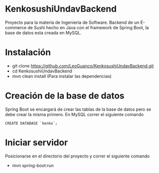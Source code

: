 # KenkosushiUndavBackend

Proyecto para la materia de Ingeniería de Software.
Backend de un E-commerce de Sushi hecho en Java con el framework de Spring Boot, la base de datos esta creada en MySQL.

# Instalación

* git clone https://github.com/LeoGuanco/KenkosushiUndavBackend.git
* cd KenkosushiUndavBackend
* mvn clean install (Para instalar las dependencias)

# Creación de la base de datos

Spring Boot se encargará de crear las tablas de la base de datos pero se debe crear la misma primero. En MySQL correr el siguiente comando

```
CREATE DATABASE `kenko`;
```

# Iniciar servidor

Posicionarse en el directorio del proyecto y correr el siguiente comando

* mvn spring-boot:run
